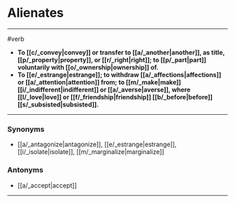 # Alienates
---
#verb
- **To [[c/_convey|convey]] or transfer to [[a/_another|another]], as title, [[p/_property|property]], or [[r/_right|right]]; to [[p/_part|part]] voluntarily with [[o/_ownership|ownership]] of.**
- **To [[e/_estrange|estrange]]; to withdraw [[a/_affections|affections]] or [[a/_attention|attention]] from; to [[m/_make|make]] [[i/_indifferent|indifferent]] or [[a/_averse|averse]], where [[l/_love|love]] or [[f/_friendship|friendship]] [[b/_before|before]] [[s/_subsisted|subsisted]].**
---
### Synonyms
- [[a/_antagonize|antagonize]], [[e/_estrange|estrange]], [[i/_isolate|isolate]], [[m/_marginalize|marginalize]]
### Antonyms
- [[a/_accept|accept]]
---
